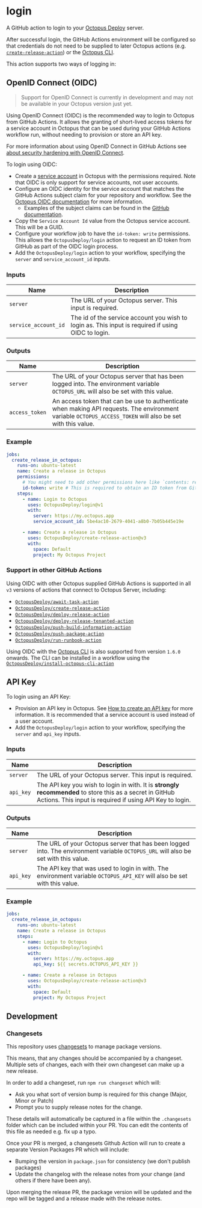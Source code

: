 # login

A GitHub action to login to your [Octopus Deploy](https://octopus.com/) server.

After successful login, the GitHub Actions environment will be configured so that credentials do not need to be supplied to later Octopus actions (e.g. [`create-release-action`](https://github.com/OctopusDeploy/create-release-action)) or the [Octopus CLI](https://github.com/OctopusDeploy/cli).

This action supports two ways of logging in:

## OpenID Connect (OIDC)

> Support for OpenID Connect is currently in development and may not be available in your Octopus version just yet.

Using OpenID Connect (OIDC) is the recommended way to login to Octopus from GitHub Actions. It allows the granting of short-lived access tokens for a service account in Octopus that can be used during your GitHub Actions workflow run, without needing to provision or store an API key.

For more information about using OpenID Connect in GitHub Actions see [about security hardening with OpenID Connect](https://docs.github.com/en/actions/deployment/security-hardening-your-deployments/about-security-hardening-with-openid-connect).

To login using OIDC:

-   Create a [service account](https://oc.to/ServiceAccount) in Octopus with the permissions required. Note that OIDC is only support for service accounts, not user accounts.
-   Configure an OIDC identity for the service account that matches the GitHub Actions subject claim for your repository and workflow. See the [Octopus OIDC documentation](https://oc.to/ServiceAccountOidcIdentities) for more information.
    -   Examples of the subject claims can be found in the [GitHub documentation](https://docs.github.com/en/actions/deployment/security-hardening-your-deployments/about-security-hardening-with-openid-connect#defining-trust-conditions-on-cloud-roles-using-oidc-claims).
-   Copy the `Service Account Id` value from the Octopus service account. This will be a GUID.
-   Configure your workflow job to have the `id-token: write` permissions. This allows the `OctopusDeploy/login` action to request an ID token from GitHub as part of the OIDC login process.
-   Add the `OctopusDeploy/login` action to your workflow, specifying the `server` and `service_account_id` inputs.

### Inputs

| Name                 | Description                                                                                        |
| -------------------- | -------------------------------------------------------------------------------------------------- |
| `server`             | The URL of your Octopus server. This input is required.                                            |
| `service_account_id` | The id of the service account you wish to login as. This input is required if using OIDC to login. |

### Outputs

| Name           | Description                                                                                                                                                 |
| -------------- | ----------------------------------------------------------------------------------------------------------------------------------------------------------- |
| `server`       | The URL of your Octopus server that has been logged into. The environment variable `OCTOPUS_URL` will also be set with this value.                          |
| `access_token` | An access token that can be use to authenticate when making API requests. The environment variable `OCTOPUS_ACCESS_TOKEN` will also be set with this value. |

### Example

```yaml
jobs:
  create_release_in_octopus:
    runs-on: ubuntu-latest
    name: Create a release in Octopus
    permissions:
      # You might need to add other permissions here like `contents: read` depending on what else your job needs to do
      id-token: write # This is required to obtain an ID token from GitHub Actions for the job
    steps:
      - name: Login to Octopus
        uses: OctopusDeploy/login@v1
        with:
          server: https://my.octopus.app
          service_account_id: 5be4ac10-2679-4041-a8b0-7b05b445e19e

      - name: Create a release in Octopus
        uses: OctopusDeploy/create-release-action@v3
        with:
          space: Default
          project: My Octopus Project
```

### Support in other GitHub Actions

Using OIDC with other Octopus supplied GitHub Actions is supported in all `v3` versions of actions that connect to Octopus Server, including:

-   [`OctopusDeploy/await-task-action`](https://github.com/OctopusDeploy/await-task-action)
-   [`OctopusDeploy/create-release-action`](https://github.com/OctopusDeploy/create-release-action)
-   [`OctopusDeploy/deploy-release-action`](https://github.com/OctopusDeploy/deploy-release-action)
-   [`OctopusDeploy/deploy-release-tenanted-action`](https://github.com/OctopusDeploy/deploy-release-tenanted-action)
-   [`OctopusDeploy/push-build-information-action`](https://github.com/OctopusDeploy/push-build-information-action)
-   [`OctopusDeploy/push-package-action`](https://github.com/OctopusDeploy/push-package-action)
-   [`OctopusDeploy/run-runbook-action`](https://github.com/OctopusDeploy/run-runbook-action)

Using OIDC with the [Octopus CLI](https://github.com/OctopusDeploy/cli) is also supported from version `1.6.0` onwards. The CLI can be installed in a workflow using the [`OctopusDeploy/install-octopus-cli-action`](https://github.com/OctopusDeploy/install-octopus-cli-action)

## API Key

To login using an API Key:

-   Provision an API key in Octopus. See [How to create an API key](https://octopus.com/docs/octopus-rest-api/how-to-create-an-api-key) for more information. It is recommended that a service account is used instead of a user account.
-   Add the `OctopusDeploy/login` action to your workflow, specifying the `server` and `api_key` inputs.

### Inputs

| Name      | Description                                                                                                                                                          |
| --------- | -------------------------------------------------------------------------------------------------------------------------------------------------------------------- |
| `server`  | The URL of your Octopus server. This input is required.                                                                                                              |
| `api_key` | The API key you wish to login in with. It is **strongly recommended** to store this as a secret in GitHub Actions. This input is required if using API Key to login. |

### Outputs

| Name      | Description                                                                                                                        |
| --------- | ---------------------------------------------------------------------------------------------------------------------------------- |
| `server`  | The URL of your Octopus server that has been logged into. The environment variable `OCTOPUS_URL` will also be set with this value. |
| `api_key` | The API key that was used to login in with. The environment variable `OCTOPUS_API_KEY` will also be set with this value.           |

### Example

```yaml
jobs:
  create_release_in_octopus:
    runs-on: ubuntu-latest
    name: Create a release in Octopus
    steps:
      - name: Login to Octopus
        uses: OctopusDeploy/login@v1
        with:
          server: https://my.octopus.app
          api_key: ${{ secrets.OCTOPUS_API_KEY }}

      - name: Create a release in Octopus
        uses: OctopusDeploy/create-release-action@v3
        with:
          space: Default
          project: My Octopus Project
```

## Development

### Changesets

This repository uses [changesets](https://github.com/changesets/changesets) to manage package versions.

This means, that any changes should be accompanied by a changeset. Multiple sets of changes, each with their own changeset can make up a new release.

In order to add a changeset, run `npm run changeset` which will:

-   Ask you what sort of version bump is required for this change (Major, Minor or Patch)
-   Prompt you to supply release notes for the change.

These details will automatically be captured in a file within the `.changesets` folder which can be included within your PR. You can edit the contents of this file as needed e.g. fix up a typo.

Once your PR is merged, a changesets Github Action will run to create a separate Version Packages PR which will include:

-   Bumping the version in `package.json` for consistency (we don't publish packages)
-   Update the changelog with the release notes from your change (and others if there have been any).

Upon merging the release PR, the package version will be updated and the repo will be tagged and a release made with the release notes.
